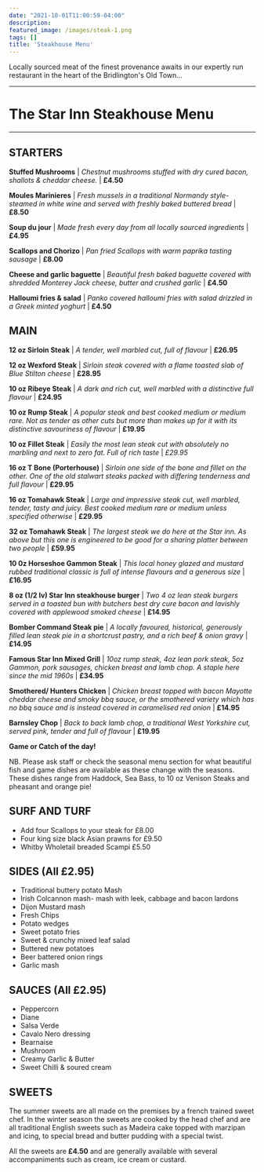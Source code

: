 ```yaml
---
date: "2021-10-01T11:00:59-04:00"
description: 
featured_image: /images/steak-1.png
tags: []
title: 'Steakhouse Menu'
---
```


Locally sourced meat of the finest provenance awaits in our expertly run restaurant in the heart of the Bridlington's Old Town...

---
# The Star Inn Steakhouse Menu
---

## STARTERS

**Stuffed Mushrooms** | _Chestnut mushrooms stuffed with dry cured bacon, shallots & cheddar cheese._ | **£4.50**

**Moules Marinieres** | _Fresh mussels in a traditional Normandy style- steamed in white wine and served with freshly baked buttered bread_ | **£8.50**

**Soup du jour** | _Made fresh every day from all locally sourced ingredients_ | **£4.95**

**Scallops and Chorizo** | _Pan fried Scallops with warm paprika tasting sausage_ | **£8.00**

**Cheese and garlic baguette** | _Beautiful fresh baked baguette covered with shredded Monterey Jack cheese, butter and crushed garlic_ | **£4.50**

**Halloumi fries & salad** | _Panko covered halloumi fries with salad drizzled in a Greek minted yoghurt_ | **£4.50**

## MAIN

**12 oz Sirloin Steak** | _A tender, well marbled cut, full of flavour_ | **£26.95**

**12 oz Wexford Steak** | _Sirloin steak covered with a flame toasted slab of Blue Stilton cheese_ | **£28.95**

**10 oz Ribeye Steak** | _A dark and rich cut, well marbled with a distinctive full flavour_ | **£24.95**

**10 oz Rump Steak** | _A popular steak and best cooked medium or medium rare. Not as tender as other cuts but more than makes up for it with its distinctive savouriness of flavour_ | **£19.95**

**10 oz Fillet Steak** | _Easily the most lean steak cut with absolutely no marbling and next to zero fat. Full of rich taste_ | *£29.95*

**16 oz T Bone (Porterhouse)** | _Sirloin one side of the bone and fillet on the other. One of the old stalwart steaks packed with differing tenderness and full flavour_ | **£29.95**

**16 oz Tomahawk Steak** | _Large and impressive steak cut, well marbled, tender, tasty and juicy. Best cooked medium rare or medium unless specified otherwise_ | **£29.95**

**32 oz Tomahawk Steak** | _The largest steak we do here at the Star inn. As above but this one is engineered to be good for a sharing platter between two people_ | **£59.95**

**10 0z Horseshoe Gammon Steak** | _This local honey glazed and mustard rubbed traditional classic is full of intense flavours and a generous size_ | **£16.95**

**8 oz (1/2 lv) Star Inn steakhouse burger** | _Two 4 oz lean steak burgers served in a toasted bun with butchers best dry cure bacon and lavishly covered with applewood smoked cheese_ | **£14.95**

**Bomber Command Steak pie** | _A locally favoured, historical, generously filled lean steak pie in a shortcrust pastry, and a rich beef & onion gravy_ | **£14.95**

**Famous Star Inn Mixed Grill** | _10oz rump steak, 4oz lean pork steak, 5oz Gammon, pork sausages, chicken breast and lamb chop. A staple here since the mid 1960s_ | **£34.95**

**Smothered/ Hunters Chicken** | _Chicken breast topped with bacon Mayotte cheddar cheese and smoky bbq sauce, or the smothered variety which has no bbq sauce and is instead covered in caramelised red onion_ | **£14.95**

**Barnsley Chop** | _Back to back lamb chop, a traditional West Yorkshire cut, served pink, tender and full of flavour_ | **£19.95**

**Game or Catch of the day!**

NB. Please ask staff or check the seasonal menu section for what beautiful fish and game dishes are available as these change with the seasons. These dishes range from Haddock, Sea Bass, to 10 oz Venison Steaks and pheasant and orange pie! 


## SURF AND TURF

- Add four Scallops to your steak for £8.00
- Four king size black Asian prawns for £9.50
- Whitby Wholetail breaded Scampi £5.50

## SIDES (All £2.95)

- Traditional buttery potato Mash
- Irish Colcannon mash- mash with leek, cabbage and bacon lardons
- Dijon Mustard mash
- Fresh Chips
- Potato wedges
- Sweet potato fries
- Sweet & crunchy mixed leaf salad
- Buttered new potatoes
- Beer battered onion rings
- Garlic mash

## SAUCES (All £2.95)

- Peppercorn
- Diane
- Salsa Verde
- Cavalo Nero dressing
- Bearnaise
- Mushroom
- Creamy Garlic & Butter
- Sweet Chilli & soured cream


## SWEETS 

The summer sweets are all made on the premises by a french trained sweet chef. In the winter season the sweets are cooked by the head chef and are all traditional English sweets such as Madeira cake topped with marzipan and icing, to special bread and butter pudding with a special twist. 

All the sweets are **£4.50** and are generally available with several accompaniments such as cream, ice cream or custard. 
